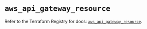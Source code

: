 # `aws_api_gateway_resource`

Refer to the Terraform Registry for docs: [`aws_api_gateway_resource`](https://registry.terraform.io/providers/hashicorp/aws/5.34.0/docs/resources/api_gateway_resource).
